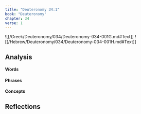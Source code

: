 ```yaml
---
title: "Deuteronomy 34:1"
book: "Deuteronomy"
chapter: 34
verse: 1
---
```

![[/Greek/Deuteronomy/034/Deuteronomy-034-001G.md#Text]]
![[/Hebrew/Deuteronomy/034/Deuteronomy-034-001H.md#Text]]

## Analysis

#### Words

#### Phrases

#### Concepts

## Reflections
